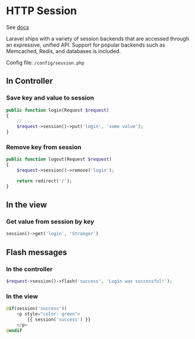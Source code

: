 # HTTP Session

See [docs](https://laravel.com/docs/master/session)

Laravel ships with a variety of session backends that are accessed through an expressive, unified API. 
Support for popular backends such as Memcached, Redis, and databases is included.

Config file: `/config/session.php`

## In Controller

### Save key and value to session

```php
public function login(Request $request)
{
    // ...
    $request->session()->put('login', 'some value');
}
```

### Remove key from session

```php
public function logout(Request $request)
{
    $request->session()->remove('login');

    return redirect('/');
}
```

## In the view

### Get value from session by key

```php
session()->get('login', 'Stranger') 
```

## Flash messages

### In the controller

```php
$request->session()->flash('success', 'Login was successful!');
```

### In the view

```php
@if(session('success'))
    <p style="color: green">
        {{ session('success') }}
    </p>
@endif
```
